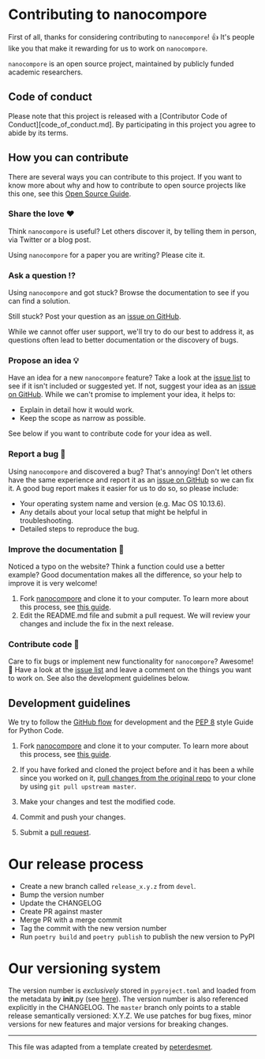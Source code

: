 # Contributing to nanocompore

First of all, thanks for considering contributing to `nanocompore`! 👍 It's people like you that make it rewarding for us to work on `nanocompore`.

`nanocompore` is an open source project, maintained by publicly funded academic researchers.

[repo]: https://github.com/tleonardi/nanocompore
[issues]: https://github.com/tleonardi/nanocompore/issues
[new_issue]: https://github.com/tleonardi/nanocompore/issues/new
[code_of_conduct]: https://github.com/tleonardi/nanocompore/blob/master/docs/code_of_conduct.md

## Code of conduct

Please note that this project is released with a [Contributor Code of Conduct][code_of_conduct.md]. By participating in this project you agree to abide by its terms.

## How you can contribute

There are several ways you can contribute to this project. If you want to know more about why and how to contribute to open source projects like this one, see this [Open Source Guide](https://opensource.guide/how-to-contribute/).

### Share the love ❤️

Think `nanocompore` is useful? Let others discover it, by telling them in person, via Twitter or a blog post.

Using `nanocompore` for a paper you are writing? Please cite it.

### Ask a question ⁉️

Using `nanocompore` and got stuck? Browse the documentation to see if you can find a solution.

Still stuck? Post your question as an [issue on GitHub][new_issue].

While we cannot offer user support, we'll try to do our best to address it, as questions often lead to better documentation or the discovery of bugs.


### Propose an idea 💡

Have an idea for a new `nanocompore` feature? Take a look at the [issue list][issues] to see if it isn't included or suggested yet. If not, suggest your idea as an [issue on GitHub][new_issue]. While we can't promise to implement your idea, it helps to:

* Explain in detail how it would work.
* Keep the scope as narrow as possible.

See below if you want to contribute code for your idea as well.

### Report a bug 🐛

Using `nanocompore` and discovered a bug? That's annoying! Don't let others have the same experience and report it as an [issue on GitHub][new_issue] so we can fix it. A good bug report makes it easier for us to do so, so please include:

* Your operating system name and version (e.g. Mac OS 10.13.6).
* Any details about your local setup that might be helpful in troubleshooting.
* Detailed steps to reproduce the bug.

### Improve the documentation 📖

Noticed a typo on the website? Think a function could use a better example? Good documentation makes all the difference, so your help to improve it is very welcome!

1. Fork [nanocompore][repo] and clone it to your computer. To learn more about this process, see [this guide](https://guides.github.com/activities/forking/).
2. Edit the README.md file and submit a pull request. We will review your changes and include the fix in the next release.

### Contribute code 📝

Care to fix bugs or implement new functionality for `nanocompore`? Awesome! 👏 Have a look at the [issue list][issues] and leave a comment on the things you want to work on. See also the development guidelines below.

## Development guidelines

We try to follow the [GitHub flow](https://guides.github.com/introduction/flow/) for development and the [PEP 8](https://www.python.org/dev/peps/pep-0008/) style Guide for Python Code.

1. Fork [nanocompore][repo] and clone it to your computer. To learn more about this process, see [this guide](https://guides.github.com/activities/forking/).

2. If you have forked and cloned the project before and it has been a while since you worked on it, [pull changes from the original repo](https://help.github.com/articles/merging-an-upstream-repository-into-your-fork/) to your clone by using `git pull upstream master`.

3. Make your changes and test the modified code.

4. Commit and push your changes.

5. Submit a [pull request](https://guides.github.com/activities/forking/#making-a-pull-request).

# Our release process

* Create a new branch called `release_x.y.z` from `devel`.
* Bump the version number
* Update the CHANGELOG
* Create PR against master
* Merge PR with a merge commit
* Tag the commit with the new version number
* Run `poetry build` and `poetry publish` to publish the new version to PyPI

# Our versioning system

The version number is _exclusively_ stored in `pyproject.toml` and loaded from the metadata by __init__.py (see [here](https://github.com/python-poetry/poetry/issues/144#issuecomment-623927302)).
The version number is also referenced explicitly in the CHANGELOG.
The `master` branch only points to a stable release semantically versioned: X.Y.Z. We use patches for bug fixes, minor versions for new features and major versions for breaking changes.



---

This file was adapted from a template created by [peterdesmet](https://gist.github.com/peterdesmet/e90a1b0dc17af6c12daf6e8b2f044e7c).

